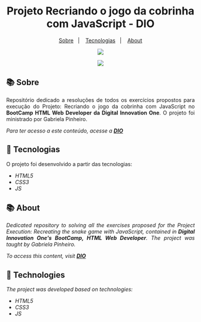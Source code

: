 <h1 align="center"> 
    Projeto Recriando o jogo da cobrinha com JavaScript - DIO 
</h1>

<p align="center">
  <a href="#-sobre">Sobre</a>&nbsp;&nbsp;&nbsp;|&nbsp;&nbsp;&nbsp;
  <a href="#-tecnologias">Tecnologias</a>&nbsp;&nbsp;&nbsp;|&nbsp;&nbsp;&nbsp;
  <a href="#-about">About</a>
</p>

<p align="center">
<img src="https://apportalpe.000webhostapp.com/github-diego/Inicia.png">
</p>
<p align="center">
<img src="https://apportalpe.000webhostapp.com/github-diego/final.png">
</p>


## 📚 Sobre

<p align="justify">Repositório dedicado a resoluções de todos os exercícios propostos para execução do Projeto: Recriando o jogo da cobrinha com JavaScript no <b>BootCamp HTML Web Developer da Digital Innovation One</b>. O projeto foi ministrado por Gabriela Pinheiro.</p>

*Para ter acesso a este conteúdo, acesse a [**DIO**](https://web.digitalinnovation.one)*                                  

## 🚀 Tecnologias

O projeto foi desenvolvido a partir das tecnologias:

- *HTML5*
- *CSS3*
- *JS*


## 📚 About

*<p align="justify">Dedicated repository to solving all the exercises proposed for the Project Execution: Recreating the snake game with JavaScript, contained in **Digital Innovation One's BootCamp, HTML Web Developer**. The project was taught by Gabriela Pinheiro.</p>*

*To access this content, visit [**DIO**](https://web.digitalinnovation.one/)*                                  


## 🚀 Technologies

*The project was developed based on technologies:*

- *HTML5*
- *CSS3*
- *JS*
